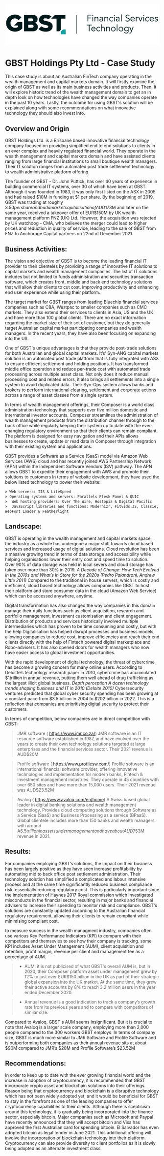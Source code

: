 
![images.png](images.png)

# GBST Holdings Pty Ltd - Case Study #

This case study is about an Australian FinTech company operating in the wealth management and capital markets domain. It will firstly examine the origin of GBST as well as its main business activities and products. Then, it will explore historic trend of the wealth management domain to get an in depth look on how technologies have changed the way companies operate in the past 10 years. Lastly, the outcome for using GBST's solution will be explained along with some recommendations on what innovative technology they should also invest into.

 ## Overview and Origin ##
  

GBST Holdings Ltd. is a Brisbane based innovative financial technology company focused on providing simplified end to end solutions to clients in an ever complex and heavily regulated financial world. They operate in the wealth management and capital markets domain and have assisted clients ranging from large financial institutions to small boutique wealth managers. Their IT solution ranges from automated post trade settlement technology to wealth administrative platform offering.

The founder of GBST - Dr. John Puttick, has over 40 years of experience in building commercial IT systems, over 30 of which have been at GBST. Although it was founded in 1983, it was only first listed on the ASX in 2005 and had raised $10M in funding at $1 per share. By the beginning of 2019, GBST was trading at roughly $3.50 per share and had a market capitalisation of AUD$173M and later on the same year, received a takeover offer of EUR$150M by UK wealth management platform FNZ (UK) Ltd. However, the acquisition was rejected by UK watchdog - CMA, who believes the merger could lead to higher prices and reduction in quality of service, leading to the sale of GBST from FNZ to Anchorage Capital partners on 22nd of December 2021.
  

 ## Business Activities: ##
  
  
The vision and objective of GBST is to become the leading financial IT provider to their clienteles by providing a range of innovative IT solutions to capital markets and wealth management companies. The list of IT solutions includes but not limited to funds administration and securities transaction software, which creates front, middle and back end technology solutions that will allow their clients to cut cost, improving productivity and enhancing end user experience while using their platform.
  
The target market for GBST ranges from leading Bluechip financial services companies such as CBA, Westpac to smaller companies such as CMC markets. They also extend their services to clients in Asia, US and the UK and have more than 100 global clients. There are no exact information regarding the market size of their set of customer, but they do generally target Australian capital market participating companies and wealth managers. In the recent years, they have also been focusing on expanding into the US.
  
One of GBST's unique advantages is that they provide post-trade solutions for both Australian and global capital markets. It’s' Syn-ANG capital markets solution is an automated post trade platform that is fully integrated with ASX to ensure efficient settlement and holding positions. It has transformed middle office operation and reduce per-trade cost with automated trade processing across multiple asset class. Not only does it reduce manual processing cost and related errors, it also brings all settlements into a single system to avoid duplicated data. Their Syn-Ops system allows banks and brokers to perform international clearing, settlement and corporate actions across a range of asset classes from a single system.

In terms of wealth management offerings, their Composer is a world class administration technology that supports over five million domestic and international investor accounts. Composer streamlines the administration of wealth management products from the distribution channel through to the back office while regularly keeping their system up to date with the ever-changing regulatory environment so that their clients can remain compliant. The platform is designed for easy navigation and their APIs allows businesses to create, update or read data in Composer through integration with their existing system and applications.
  
GBST provides a Software as a Service (SaaS) model via Amazon Web Services (AWS) cloud and has recently joined AWS Partnership Network (APN) within the Independent Software Vendors (ISV) pathway. The APN allows GBST to expedite their engagement with AWS and promote their solutions to customers
 In terms of website development, they have used the below listed technology to power their website:

	> Web servers: IIS & LiteSpeed
	> Operating systems and servers: Parallels Plesk Panel & QUIC
	>  Web hosting providers: Over The Wire, Hostopia & Digital Pacific
	>  JavaScript libraries and functions: Modernizr, Fitvids.JS, Classie, WebFont Loader & Featherlight



 ## Landscape: ##

GBST is operating in the wealth management and capital markets space, the industry as a whole has undergone a major shift towards cloud based services and increased usage of digital solutions. 
Cloud revolution has been a massive growing trend in terms of data storage and accessibility while helping organisations lower their entry cost and speed time to solution. Over 90% of data storage was held in local severs and cloud storage has taken over more than 30% in 2019. *A Decade of Change: How Tech Evolved in the 2010s and What’s In Store for the 2020s (Pedro Palandrani, Andrew Little 2011)* Compared to the traditional in house servers, which is costly and inefficient, cloud based technology allows companies like GBST to host their platform and store consumer data in the cloud (Amazon Web Service) which can be accessed anywhere, anytime. 
	
Digital transformation has also changed the way companies in this domain manage their daily functions such as client acquisition, research and portfolio management, investment customisation and client engagement. Distribution of products and services historically involved multiple intermediaries which has proven to be time consuming and costly, but with the help Digitalisation has helped disrupt processes and business models, allowing companies to reduce cost, improve efficiencies and reach their end clients directly with the help of Fintech powered digital marketplace and Robo-advisers. It has also opened doors for wealth managers who now have easier access to global investment opportunities.

With the rapid development of digital technology, the threat of cybercrime has become a growing concern for many online users. According to Deloitte’s technology research paper in 2010, cybercrime has accumulated $1trillion in annual revenue, putting them well ahead of drug trafficking as the largest illicit global business. *Depth perception A dozen technology trends shaping business and IT in 2010 (Deloite 2010)*
Cybersecurity ventures predicted that global cyber security spending has been growing at a constant pace from $3.5 billion in 2004 to $202 billion in 2022. This is a reflection that companies are prioritising digital security to protect their customers.
 

In terms of competition, below companies are in direct competition with GBST:
  
> JMR software ( https://www.jmr.co.za/)
JMR software is an IT resource software established in 1987, and have evolved over the years to create their own technology solutions targeted at large enterprises and the financial services sector. Their 2021 revenue is AUD$20M
	
> Profile software ( https://www.profilesw.com/)
Profile software is an international financial software provider, offering innovative technologies and implementation for modern banks, Fintech & Investment management industries. They operate in 45 countries with over 650 sites and have more than 15,000 users. Their 2021 revenue was AUD$23.52M

>Avaloq ( https://www.avaloq.com/en/home)
A Swiss based global leader in digital banking solutions and wealth management technology. Provides cloud computing solutions through Software as a Service (SaaS) and Business Processing as a service (BPaaS). Global clientele includes more than 150 banks and wealth managers with around A$6.5 trillion in assets under management and have about AUD$753M revenue in 2021.


 ## Results: ##

  
 For companies employing GBST’s solutions, the impact on their business has been largely positive as they have seen increase profitability by automating mid to back office post settlement administration. Their technology solution has simplified a complicated and labour intensive process and at the same time significantly reduced business compliance risk, essentially reducing regulatory cost. This is particularly important since the implementation of Haynes 2017 Royal commission which investigated misconducts in the financial sector, resulting in major banks and financial advisers to increase their spending to monitor risk and compliance. GBST's solutions are constantly updated according to the Australian financial regulatory requirement, allowing their clients to remain compliant while minimising compliant cost.  

 to measure success in the wealth managment industry, companies often use various Key Performance Indicators (KPI) to compare with their competitors and themsevles to see how their company is tracking. some KPI includes Asset Under Management (AUM), client acquisition and retention, profit margin, revenue per client and management fee as a percentage of AUM.

> - AUM: it is not publicised of what GBST's overall AUM is, but in 2020, their Composer platform asset under management grew by 12% to just over EUR$150 billion in the UK as part of their strategic global expansion into the UK market. At the same time, they grew their active accounts by 8% to reach 3.2 million users in the year ended December 2020.

> - Annual revenue is a good indication to track a company’s growth rate from its previous years and to compare with competitors of similar size.
	
Compared to Avaloq, GBST's AUM seems insignificant. But it is crucial to note that Avaloq is a larger scale company, employing more than 2,000 people compared to the 300 workers GBST employs. In terms of company size, GBST is much more similar to JMR Software and Profile Software and is outperforming both companies as their annual revenue sits at about $90M compared to JMR’s $20M and Profile Software’s $23.52M


 ## Recommendations: ##


In order to keep up to date with the ever growing financial world and the increase in adoption of cryptocurrency, it is recommended that GBST incorporate crypto asset and blockchain solutions into their offerings.  Reason being that cryptocurrency and blockchain is a disruptive technology which has not been widely adopted yet, and it would be beneficial for GBST to stay in the forefront as one of the leading companies to offer cryptocurrency capabilities to their clients. Although there is scepticism around this technology, it is gradually being incorporated into the finance sector, especially bitcoin. Major companies such as Microsoft and Paypal have recently announced that they will accept bitcoin and Visa has approved the first Australian card for spending bitcoin. El Salvador has even adopted bitcoin as legal tender in June 2021. This additional offering will involve the incorporation of blockchain technology into their platform. Cryptocurrency can also provide diversity to client portfolios as it is slowly being adopted as an alternate investment class.

